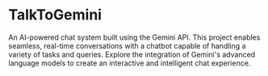 # TalkToGemini
An AI-powered chat system built using the Gemini API. This project enables seamless, real-time conversations with a chatbot capable of handling a variety of tasks and queries. Explore the integration of Gemini's advanced language models to create an interactive and intelligent chat experience.

